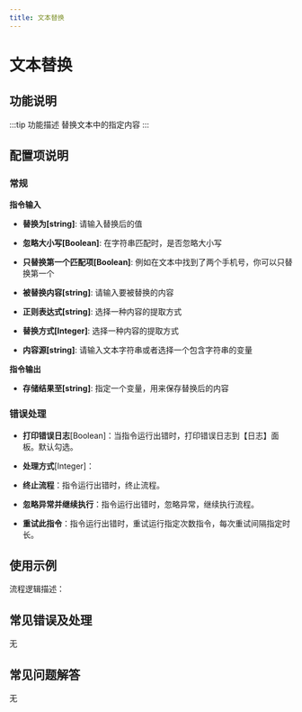 ```yaml
---
title: 文本替换
---
```


# 文本替换

## 功能说明

:::tip 功能描述
替换文本中的指定内容
:::

## 配置项说明

### 常规

**指令输入**

- **替换为[string]**: 请输入替换后的值

- **忽略大小写[Boolean]**: 在字符串匹配时，是否忽略大小写

- **只替换第一个匹配项[Boolean]**: 例如在文本中找到了两个手机号，你可以只替换第一个

- **被替换内容[string]**: 请输入要被替换的内容

- **正则表达式[string]**: 选择一种内容的提取方式

- **替换方式[Integer]**: 选择一种内容的提取方式

- **内容源[string]**: 请输入文本字符串或者选择一个包含字符串的变量


**指令输出**

- **存储结果至[string]**: 指定一个变量，用来保存替换后的内容

### 错误处理

- **打印错误日志**[Boolean]：当指令运行出错时，打印错误日志到【日志】面板。默认勾选。

- **处理方式**[Integer]：

 - **终止流程**：指令运行出错时，终止流程。

 - **忽略异常并继续执行**：指令运行出错时，忽略异常，继续执行流程。

 - **重试此指令**：指令运行出错时，重试运行指定次数指令，每次重试间隔指定时长。

## 使用示例

流程逻辑描述：

## 常见错误及处理

无

## 常见问题解答

无

